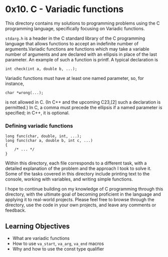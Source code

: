 # 0x10. C - Variadic functions

This directory contains my solutions to programming problems using the C programming language, specifically focusing on Variadic functions.

```stdarg.h``` is a header in the C standard library of the C programming language that allows functions to accept an indefinite number of arguments.Variadic functions are functions which may take a variable number of arguments and are declared with an ellipsis in place of the last parameter. An example of such a function is printf. A typical declaration is

```int check(int a, double b, ...);```

Variadic functions must have at least one named parameter, so, for instance,

```char *wrong(...);```

is not allowed in C. (In C++ and the upcoming C23,[2] such a declaration is permitted.) In C, a comma must precede the ellipsis if a named parameter is specified; in C++, it is optional.

### Defining variadic functions

```
long func(char, double, int, ...);
long func(char a, double b, int c, ...)
{
	/* ... */
}
```

Within this directory, each file corresponds to a different task, with a detailed explanation of the problem and the approach I took to solve it. Some of the tasks covered in this directory include printing text to the console, working with variables, and writing simple functions.

I hope to continue building on my knowledge of C programming through this directory, with the ultimate goal of becoming proficient in the language and applying it to real-world projects. Please feel free to browse through the directory, use the code in your own projects, and leave any comments or feedback.

## Learning Objectives

- What are variadic functions
- How to use ```va_start```, ```va_arg```, ```va_end``` macros
- Why and how to use the const type qualifier
